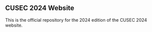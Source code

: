 ## CUSEC 2024 Website

This is the official repository for the 2024 edition of the CUSEC 2024 website.


